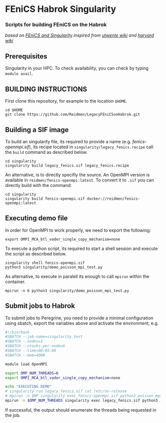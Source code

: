 # FEniCS Habrok Singularity

### Scripts for building FEniCS on the Habrok
_based on [FEniCS and Singularity](https://fenicsproject.discourse.group/t/fenics-singularity-saving-data-with-mpirun/5048/6)_
_inspired from [utwente wiki](https://hpc.wiki.utwente.nl/software:singularity) and [harvard wiki](https://docs.rc.fas.harvard.edu/kb/singularity-on-the-cluster/)_

## Prerequisites
Singularity in your HPC. To check availability, you can check by typing `module avail`.

## BUILDING INSTRUCTIONS

First clone this repository, for example to the location `$HOME`.

```shell
cd $HOME
git clone https://github.com/Reidmen/LegacyFEniCSonHabrok.git
```

## Building a SIF image

To build an singularity file, its required to provide a name (e.g. *fenics-openmpi.sif*), its recipe
located in `singularity/legacy_fenics.recipe` call the `build` command as described below.

```shell
cd singularity
singularity build legacy_fenics.sif legacy_fenics.recipe
```

An alternative, is to directly specifiy the source. An OpenMPI version is available in `reidmen/fenics-openmpi:latest`.
To convert it to `.sif` you can directly build with the command:

```shell
cd singularity
singularity build fenics-openmpi.sif docker://reidmen/fenics-openmpi:latest
```

## Executing demo file

In order for OpenMPI to work properly, we need to export the following:
```shell
export OMPI_MCA_btl_vader_single_copy_mechanism=none
```

To execute a python script, its required to start a shell session and execute the script as described below.

```shell
singularity shell fenics-openmpi.sif
python3 singularity/demo_poisson_mpi_test.py
```

As alternative, to execute in paralell its enough to call `mpirun` within the container.
```shell
mpirun -n 6 python3 singularity/demo_poisson_mpi_test.py
```

## Submit jobs to Habrok
To submit jobs to Peregrine, you need to provide a minimal configuration using sbatch, export the variables above and activate the environment, e.g.
```bash
#!/bin/bash
#SBATCH --job-name=singularity_test
#SBATCH --nodes=1
#SBATCH --ntasks-per-node=6
#SBATCH --time=00:05:00
#SBATCH --mem=4000 

module load OpenMPI

export OMP_NUM_THREADS=6
export OMPI_MCA_btl_vader_single_copy_mechanism=none

echo "EXECUTING DEMO"
# singularity run legacy_fenics.sif cat /etc/os-release
# mpirun -n $NP singularity exec fenics-openmpi.sif python3 poisson_mpi_test.py
mpirun -n $OMP_NUM_THREADS singularity exec legacy_fenics.sif python3 -c "from dolfin import *; print(MPI.comm_world.rank)"
```

If successful, the output should enumerate the threads being requested in the job.
